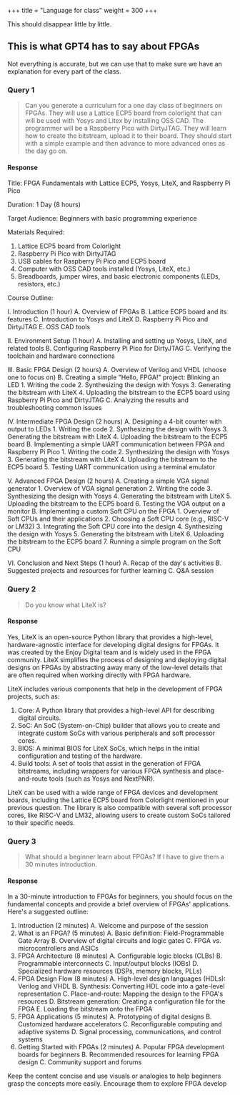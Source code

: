 +++
title = "Language for class"
weight = 300
+++

This should disappear little by little.


## This is what GPT4 has to say about FPGAs

Not everything is accurate, but we can use that to make sure we have an explanation for every part of the class.


### Query 1
> Can you generate a curriculum for a one day class of beginners on FPGAs. They will use a Lattice ECP5 board from colorlight that can will be used with Yosys and Litex by installing OSS CAD. The programmer will be a Raspberry Pico with DirtyJTAG. They will learn how to create the bitstream, upload it to their board. They should start with a simple example and then advance to more advanced ones as the day go on.

#### Response
Title: FPGA Fundamentals with Lattice ECP5, Yosys, LiteX, and Raspberry Pi Pico

Duration: 1 Day (8 hours)

Target Audience: Beginners with basic programming experience

Materials Required:

1.  Lattice ECP5 board from Colorlight
2.  Raspberry Pi Pico with DirtyJTAG
3.  USB cables for Raspberry Pi Pico and ECP5 board
4.  Computer with OSS CAD tools installed (Yosys, LiteX, etc.)
5.  Breadboards, jumper wires, and basic electronic components (LEDs, resistors, etc.)

Course Outline:

I. Introduction (1 hour) A. Overview of FPGAs B. Lattice ECP5 board and its features C. Introduction to Yosys and LiteX D. Raspberry Pi Pico and DirtyJTAG E. OSS CAD tools

II. Environment Setup (1 hour) A. Installing and setting up Yosys, LiteX, and related tools B. Configuring Raspberry Pi Pico for DirtyJTAG C. Verifying the toolchain and hardware connections

III. Basic FPGA Design (2 hours) A. Overview of Verilog and VHDL (choose one to focus on) B. Creating a simple "Hello, FPGA!" project: Blinking an LED 1. Writing the code 2. Synthesizing the design with Yosys 3. Generating the bitstream with LiteX 4. Uploading the bitstream to the ECP5 board using Raspberry Pi Pico and DirtyJTAG C. Analyzing the results and troubleshooting common issues

IV. Intermediate FPGA Design (2 hours) A. Designing a 4-bit counter with output to LEDs 1. Writing the code 2. Synthesizing the design with Yosys 3. Generating the bitstream with LiteX 4. Uploading the bitstream to the ECP5 board B. Implementing a simple UART communication between FPGA and Raspberry Pi Pico 1. Writing the code 2. Synthesizing the design with Yosys 3. Generating the bitstream with LiteX 4. Uploading the bitstream to the ECP5 board 5. Testing UART communication using a terminal emulator

V. Advanced FPGA Design (2 hours) A. Creating a simple VGA signal generator 1. Overview of VGA signal generation 2. Writing the code 3. Synthesizing the design with Yosys 4. Generating the bitstream with LiteX 5. Uploading the bitstream to the ECP5 board 6. Testing the VGA output on a monitor B. Implementing a custom Soft CPU on the FPGA 1. Overview of Soft CPUs and their applications 2. Choosing a Soft CPU core (e.g., RISC-V or LM32) 3. Integrating the Soft CPU core into the design 4. Synthesizing the design with Yosys 5. Generating the bitstream with LiteX 6. Uploading the bitstream to the ECP5 board 7. Running a simple program on the Soft CPU

VI. Conclusion and Next Steps (1 hour) A. Recap of the day's activities B. Suggested projects and resources for further learning C. Q\&A session

### Query 2
> Do you know what LiteX is?
#### Response
Yes, LiteX is an open-source Python library that provides a high-level, hardware-agnostic interface for developing digital designs for FPGAs. It was created by the Enjoy Digital team and is widely used in the FPGA community. LiteX simplifies the process of designing and deploying digital designs on FPGAs by abstracting away many of the low-level details that are often required when working directly with FPGA hardware.

LiteX includes various components that help in the development of FPGA projects, such as:

1.  Core: A Python library that provides a high-level API for describing digital circuits.
2.  SoC: An SoC (System-on-Chip) builder that allows you to create and integrate custom SoCs with various peripherals and soft processor cores.
3.  BIOS: A minimal BIOS for LiteX SoCs, which helps in the initial configuration and testing of the hardware.
4.  Build tools: A set of tools that assist in the generation of FPGA bitstreams, including wrappers for various FPGA synthesis and place-and-route tools (such as Yosys and NextPNR).

LiteX can be used with a wide range of FPGA devices and development boards, including the Lattice ECP5 board from Colorlight mentioned in your previous question. The library is also compatible with several soft processor cores, like RISC-V and LM32, allowing users to create custom SoCs tailored to their specific needs.
### Query 3
> What should a beginner learn about FPGAs? If I have to give them a 30 minutes introduction.
#### Response
In a 30-minute introduction to FPGAs for beginners, you should focus on the fundamental concepts and provide a brief overview of FPGAs' applications. Here's a suggested outline:

1.  Introduction (2 minutes) A. Welcome and purpose of the session
2.  What is an FPGA? (5 minutes) A. Basic definition: Field-Programmable Gate Array B. Overview of digital circuits and logic gates C. FPGA vs. microcontrollers and ASICs
3.  FPGA Architecture (8 minutes) A. Configurable logic blocks (CLBs) B. Programmable interconnects C. Input/output blocks (IOBs) D. Specialized hardware resources (DSPs, memory blocks, PLLs)
4.  FPGA Design Flow (8 minutes) A. High-level design languages (HDLs): Verilog and VHDL B. Synthesis: Converting HDL code into a gate-level representation C. Place-and-route: Mapping the design to the FPGA's resources D. Bitstream generation: Creating a configuration file for the FPGA E. Loading the bitstream onto the FPGA
5.  FPGA Applications (5 minutes) A. Prototyping of digital designs B. Customized hardware accelerators C. Reconfigurable computing and adaptive systems D. Signal processing, communications, and control systems
6.  Getting Started with FPGAs (2 minutes) A. Popular FPGA development boards for beginners B. Recommended resources for learning FPGA design C. Community support and forums

Keep the content concise and use visuals or analogies to help beginners grasp the concepts more easily. Encourage them to explore FPGA develop
